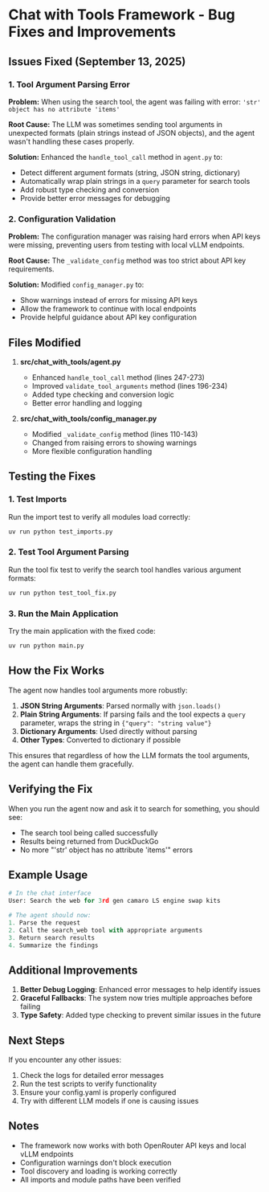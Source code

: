 # Chat with Tools Framework - Bug Fixes and Improvements

## Issues Fixed (September 13, 2025)

### 1. Tool Argument Parsing Error
**Problem:** When using the search tool, the agent was failing with error: `'str' object has no attribute 'items'`

**Root Cause:** The LLM was sometimes sending tool arguments in unexpected formats (plain strings instead of JSON objects), and the agent wasn't handling these cases properly.

**Solution:** Enhanced the `handle_tool_call` method in `agent.py` to:
- Detect different argument formats (string, JSON string, dictionary)
- Automatically wrap plain strings in a `query` parameter for search tools
- Add robust type checking and conversion
- Provide better error messages for debugging

### 2. Configuration Validation
**Problem:** The configuration manager was raising hard errors when API keys were missing, preventing users from testing with local vLLM endpoints.

**Root Cause:** The `_validate_config` method was too strict about API key requirements.

**Solution:** Modified `config_manager.py` to:
- Show warnings instead of errors for missing API keys
- Allow the framework to continue with local endpoints
- Provide helpful guidance about API key configuration

## Files Modified

1. **src/chat_with_tools/agent.py**
   - Enhanced `handle_tool_call` method (lines 247-273)
   - Improved `validate_tool_arguments` method (lines 196-234)
   - Added type checking and conversion logic
   - Better error handling and logging

2. **src/chat_with_tools/config_manager.py**
   - Modified `_validate_config` method (lines 110-143)
   - Changed from raising errors to showing warnings
   - More flexible configuration handling

## Testing the Fixes

### 1. Test Imports
Run the import test to verify all modules load correctly:
```bash
uv run python test_imports.py
```

### 2. Test Tool Argument Parsing
Run the tool fix test to verify the search tool handles various argument formats:
```bash
uv run python test_tool_fix.py
```

### 3. Run the Main Application
Try the main application with the fixed code:
```bash
uv run python main.py
```

## How the Fix Works

The agent now handles tool arguments more robustly:

1. **JSON String Arguments**: Parsed normally with `json.loads()`
2. **Plain String Arguments**: If parsing fails and the tool expects a `query` parameter, wraps the string in `{"query": "string value"}`
3. **Dictionary Arguments**: Used directly without parsing
4. **Other Types**: Converted to dictionary if possible

This ensures that regardless of how the LLM formats the tool arguments, the agent can handle them gracefully.

## Verifying the Fix

When you run the agent now and ask it to search for something, you should see:
- The search tool being called successfully
- Results being returned from DuckDuckGo
- No more "'str' object has no attribute 'items'" errors

## Example Usage

```python
# In the chat interface
User: Search the web for 3rd gen camaro LS engine swap kits

# The agent should now:
1. Parse the request
2. Call the search_web tool with appropriate arguments
3. Return search results
4. Summarize the findings
```

## Additional Improvements

1. **Better Debug Logging**: Enhanced error messages to help identify issues
2. **Graceful Fallbacks**: The system now tries multiple approaches before failing
3. **Type Safety**: Added type checking to prevent similar issues in the future

## Next Steps

If you encounter any other issues:
1. Check the logs for detailed error messages
2. Run the test scripts to verify functionality
3. Ensure your config.yaml is properly configured
4. Try with different LLM models if one is causing issues

## Notes

- The framework now works with both OpenRouter API keys and local vLLM endpoints
- Configuration warnings don't block execution
- Tool discovery and loading is working correctly
- All imports and module paths have been verified
